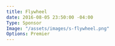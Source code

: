 ```yaml
---
title: Flywheel
date: 2016-08-05 23:50:00 -04:00
Type: Sponsor
Image: "/assets/images/s-flywheel.png"
Options: Premier
---
```


